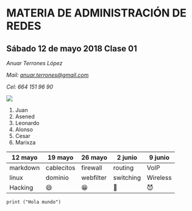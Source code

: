 # MATERIA DE ADMINISTRACIÓN DE REDES
## Sábado 12 de mayo 2018 Clase 01

*Anuar Terrones López*

*Mail: anuar.terrones@gmail.com*

*Cel: 664 151 96 90*

![](https://pbs.twimg.com/profile_images/486197827815481344/QtT1O4AB_400x400.png)

1. Juan
 2. Asened
 3. Leonardo
 4. Alonso
 5. Cesar
 6. Marixza

| 12 mayo  | 19 mayo    | 26 mayo   | 2 junio   | 9 junio  |
|----------|------------|-----------|-----------|----------|
| markdown | cablecitos | firewall  | routing   | VoIP     |
| linux    | dominio    | webfilter | switching | Wireless |
| Hacking  | 😄         | 😁        | 🤘        | 😈       |

```Programa Hola mundo
print ("Hola mundo")
```
